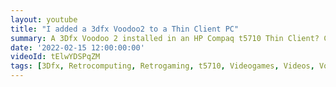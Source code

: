 ```yaml
---
layout: youtube
title: "I added a 3dfx Voodoo2 to a Thin Client PC"
summary: A 3Dfx Voodoo 2 installed in an HP Compaq t5710 Thin Client? Could this be Windows 98 and DOS gaming nirvana? Hope this works!
date: '2022-02-15 12:00:00:00'
videoId: tElwYDSPqZM
tags: [3Dfx, Retrocomputing, Retrogaming, t5710, Videogames, Videos, Voodoo]
---
```



